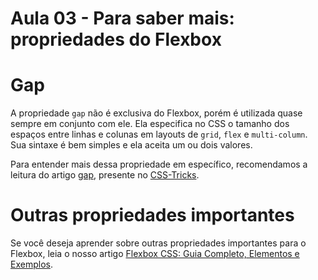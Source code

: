 # Aula 03 - Para saber mais: propriedades do Flexbox

# **Gap**

A propriedade `gap` não é exclusiva do Flexbox, porém é utilizada quase sempre em conjunto com ele. Ela especifica no CSS o tamanho dos espaços entre linhas e colunas em layouts de `grid`, `flex` e `multi-column`. Sua sintaxe é bem simples e ela aceita um ou dois valores.

Para entender mais dessa propriedade em específico, recomendamos a leitura do artigo [gap](https://css-tricks.com/almanac/properties/g/gap/), presente no [CSS-Tricks](https://css-tricks.com/).

# **Outras propriedades importantes**

Se você deseja aprender sobre outras propriedades importantes para o Flexbox, leia o nosso artigo [Flexbox CSS: Guia Completo, Elementos e Exemplos](https://www.alura.com.br/artigos/css-guia-do-flexbox).